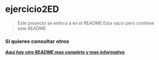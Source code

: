 # ejercicio2ED
>Este proyecto se enfoca a en el README 
>Esta vacio pero contiene este README

### Si quieres consultar otros 


[**_Aqui hay otro README mas completo y mas informativo_**](https://github.com/Joseba15/Programacion)
